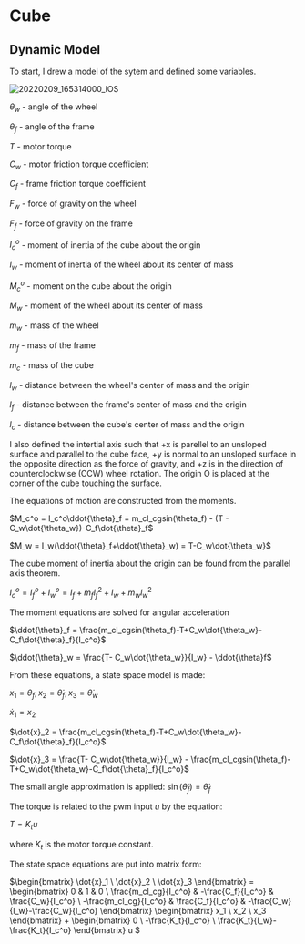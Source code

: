 # Cube

## Dynamic Model

To start, I drew a model of the sytem and defined some variables.

![20220209_165314000_iOS](https://user-images.githubusercontent.com/12192597/153292640-dc4b47b9-1647-48cf-8b72-43c025f5978f.jpg)

$\theta_w$ - angle of the wheel

$\theta_f$ - angle of the frame

$T$ - motor torque

$C_w$ - motor friction torque coefficient

$C_f$ - frame friction torque coefficient

$F_w$ - force of gravity on the wheel

$F_f$ - force of gravity on the frame

$I_c^o$ - moment of inertia of the cube about the origin

$I_w$ - moment of inertia of the wheel about its center of mass

$M_c^o$ - moment on the cube about the origin

$M_w$ - moment of the wheel about its center of mass

$m_w$ - mass of the wheel

$m_f$ - mass of the frame

$m_c$ - mass of the cube

$l_w$ - distance between the wheel's center of mass and the origin

$l_f$ - distance between the frame's center of mass and the origin

$l_c$ - distance between the cube's center of mass and the origin

I also defined the intertial axis such that +x is parellel to an unsloped surface and parallel to the cube face, +y is normal to an unsloped surface in the opposite direction as the force of gravity, and +z is in the direction of counterclockwise (CCW) wheel rotation. The origin O is placed at the corner of the cube touching the surface.

The equations of motion are constructed from the moments.

$M_c^o = I_c^o\ddot{\theta}_f = m_cl_cgsin(\theta_f) - (T - C_w\dot{\theta_w})-C_f\dot{\theta}_f$

$M_w = I_w(\ddot{\theta}_f+\ddot{\theta}_w) = T-C_w\dot{\theta_w}$

The cube moment of inertia about the origin can be found from the parallel axis theorem.

$I_c^o = I_f^o + I_w^o = I_f+m_fl_f^2 + I_w+m_wl_w^2$

The moment equations are solved for angular acceleration

$\ddot{\theta}_f = \frac{m_cl_cgsin(\theta_f)-T+C_w\dot{\theta_w}-C_f\dot{\theta}_f}{I_c^o}$

$\ddot{\theta}_w = \frac{T- C_w\dot{\theta_w}}{I_w} - \ddot{\theta}f$

From these equations, a state space model is made:

$x_1=\theta_f, x_2=\dot{\theta}_f,x_3=\dot{\theta}_w$

$\dot{x}_1 = x_2$

$\dot{x}_2 = \frac{m_cl_cgsin(\theta_f)-T+C_w\dot{\theta_w}-C_f\dot{\theta}_f}{I_c^o}$

$\dot{x}_3 = \frac{T- C_w\dot{\theta_w}}{I_w} - \frac{m_cl_cgsin(\theta_f)-T+C_w\dot{\theta_w}-C_f\dot{\theta}_f}{I_c^o}$

The small angle approximation is applied: $\sin(\dot{\theta}_f)=\dot{\theta}_f$

The torque is related to the pwm input $u$ by the equation:

$T = K_tu$

where $K_t$ is the motor torque constant.

The state space equations are put into matrix form:

$\begin{bmatrix}
\dot{x}_1 \\
\dot{x}_2 \\
\dot{x}_3 
\end{bmatrix} = 
\begin{bmatrix}
0 & 1 & 0 \\
\frac{m_cl_cg}{I_c^o} & -\frac{C_f}{I_c^o} & \frac{C_w}{I_c^o} \\
-\frac{m_cl_cg}{I_c^o} & \frac{C_f}{I_c^o} & -\frac{C_w}{I_w}-\frac{C_w}{I_c^o}
\end{bmatrix}
\begin{bmatrix}
x_1 \\
x_2 \\
x_3 
\end{bmatrix} + 
\begin{bmatrix}
0 \\
-\frac{K_t}{I_c^o} \\
\frac{K_t}{I_w}-\frac{K_t}{I_c^o}
\end{bmatrix} u $

